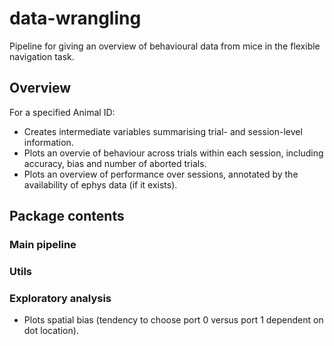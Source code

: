 # data-wrangling
Pipeline for giving an overview of behavioural data from mice in the flexible navigation task.

## Overview
For a specified Animal ID:
* Creates intermediate variables summarising trial- and session-level information.
* Plots an overvie of behaviour across trials within each session, including accuracy, bias and number of aborted trials.
* Plots an overview of performance over sessions, annotated by the availability of ephys data (if it exists).

## Package contents

### Main pipeline

### Utils

### Exploratory analysis
* Plots spatial bias (tendency to choose port 0 versus port 1 dependent on dot location).